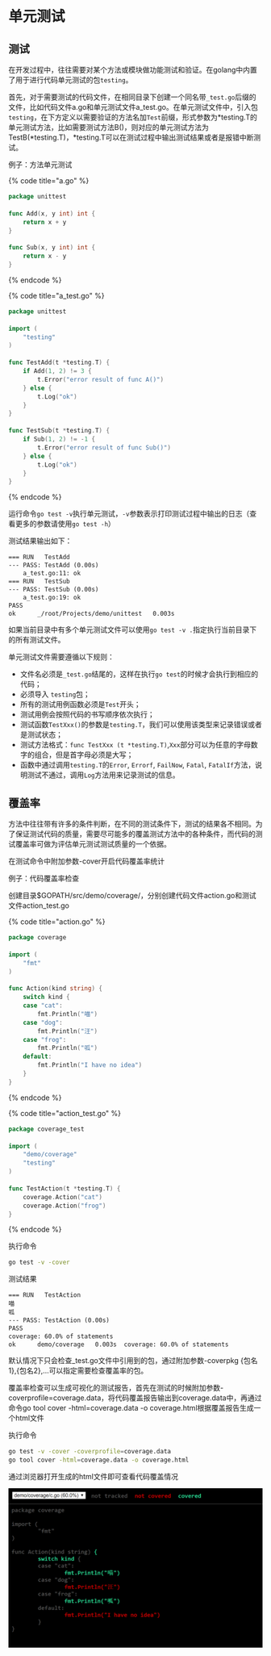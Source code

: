 # 单元测试

## 测试

在开发过程中，往往需要对某个方法或模块做功能测试和验证。在golang中内置了用于进行代码单元测试的包`testing`。

首先，对于需要测试的代码文件，在相同目录下创建一个同名带`_test.go`后缀的文件，比如代码文件a.go和单元测试文件a\_test.go。在单元测试文件中，引入包`testing`，在下方定义以需要验证的方法名加`Test`前缀，形式参数为\*testing.T的单元测试方法，比如需要测试方法B\(\)，则对应的单元测试方法为TestB\(\*testing.T\)，\*testing.T可以在测试过程中输出测试结果或者是报错中断测试。

例子：方法单元测试

{% code title="a.go" %}
```go
package unittest

func Add(x, y int) int {
	return x + y
}

func Sub(x, y int) int {
	return x - y
}
```
{% endcode %}

{% code title="a\_test.go" %}
```go
package unittest

import (
	"testing"
)

func TestAdd(t *testing.T) {
	if Add(1, 2) != 3 {
		t.Error("error result of func A()")
	} else {
		t.Log("ok")
	}
}

func TestSub(t *testing.T) {
	if Sub(1, 2) != -1 {
		t.Error("error result of func Sub()")
	} else {
		t.Log("ok")
	}
}
```
{% endcode %}

运行命令`go test -v`执行单元测试，`-v`参数表示打印测试过程中输出的日志（查看更多的参数请使用`go test -h`）

测试结果输出如下：

```text
=== RUN   TestAdd
--- PASS: TestAdd (0.00s)
    a_test.go:11: ok
=== RUN   TestSub
--- PASS: TestSub (0.00s)
    a_test.go:19: ok
PASS
ok  	_/root/Projects/demo/unittest	0.003s
```

如果当前目录中有多个单元测试文件可以使用`go test -v .`指定执行当前目录下的所有测试文件。

单元测试文件需要遵循以下规则：

* 文件名必须是`_test.go`结尾的，这样在执行`go test`的时候才会执行到相应的代码；
* 必须导入 `testing`包；
* 所有的测试用例函数必须是`Test`开头；
* 测试用例会按照代码的书写顺序依次执行；
* 测试函数`TestXxx()`的参数是`testing.T`，我们可以使用该类型来记录错误或者是测试状态；
* 测试方法格式：`func TestXxx (t *testing.T)`,`Xxx`部分可以为任意的字母数字的组合，但是首字母必须是大写；
* 函数中通过调用`testing.T`的`Error`, `Errorf`, `FailNow`, `Fatal`, `FatalIf`方法，说明测试不通过，调用`Log`方法用来记录测试的信息。

## 覆盖率

方法中往往带有许多的条件判断，在不同的测试条件下，测试的结果各不相同。为了保证测试代码的质量，需要尽可能多的覆盖测试方法中的各种条件，而代码的测试覆盖率可做为评估单元测试测试质量的一个依据。

在测试命令中附加参数-cover开启代码覆盖率统计

例子：代码覆盖率检查

创建目录$GOPATH/src/demo/coverage/，分别创建代码文件action.go和测试文件action\_test.go

{% code title="action.go" %}
```go
package coverage

import (
	"fmt"
)

func Action(kind string) {
	switch kind {
	case "cat":
		fmt.Println("喵")
	case "dog":
		fmt.Println("汪")
	case "frog":
		fmt.Println("呱")
	default:
		fmt.Println("I have no idea")
	}
}
```
{% endcode %}

{% code title="action\_test.go" %}
```go
package coverage_test

import (
	"demo/coverage"
	"testing"
)

func TestAction(t *testing.T) {
	coverage.Action("cat")
	coverage.Action("frog")
}
```
{% endcode %}

执行命令

```bash
go test -v -cover
```

测试结果

```text
=== RUN   TestAction
喵
呱
--- PASS: TestAction (0.00s)
PASS
coverage: 60.0% of statements
ok  	demo/coverage	0.003s	coverage: 60.0% of statements
```

默认情况下只会检查\_test.go文件中引用到的包，通过附加参数-coverpkg {包名1},{包名2},...可以指定需要检查覆盖率的包。

覆盖率检查可以生成可视化的测试报告，首先在测试的时候附加参数-coverprofile=coverage.data，将代码覆盖报告输出到coverage.data中，再通过命令go tool cover -html=coverage.data -o coverage.html根据覆盖报告生成一个html文件

执行命令

```bash
go test -v -cover -coverprofile=coverage.data
go tool cover -html=coverage.data -o coverage.html
```

通过浏览器打开生成的html文件即可查看代码覆盖情况

![](../../.gitbook/assets/image%20%284%29.png)



